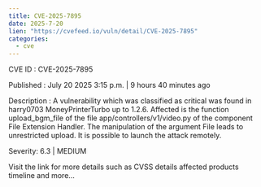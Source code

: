```yaml
--- 
title: CVE-2025-7895
date: 2025-7-20
lien: "https://cvefeed.io/vuln/detail/CVE-2025-7895"
categories:
  - cve
---
```


CVE ID : CVE-2025-7895

Published :  July 20
2025
3:15 p.m. | 9 hours
40 minutes ago

Description : A vulnerability
which was classified as critical
was found in harry0703 MoneyPrinterTurbo up to 1.2.6. Affected is the function upload_bgm_file of the file app/controllers/v1/video.py of the component File Extension Handler. The manipulation of the argument File leads to unrestricted upload. It is possible to launch the attack remotely.

Severity: 6.3 | MEDIUM

Visit the link for more details
such as CVSS details
affected products
timeline
and more...
